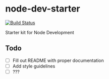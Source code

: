 # node-dev-starter
[![Build Status](http://build.rharris2825.com:8080/buildStatus/icon?job=node-dev-starter)](http://build.rharris2825.com:8080/job/node-dev-starter/)

Starter kit for Node Development


## Todo
- [ ] Fill out README with proper documentation
- [ ] Add style guidelines
- [ ] ???
